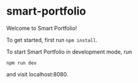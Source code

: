 # smart-portfolio

Welcome to Smart Portfolio!

To get started, first run `npm install`.

To start Smart Portfolio in development mode, run
```
npm run dev
```
and visit localhost:8080.
